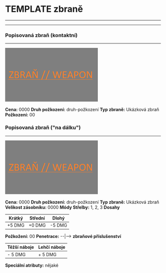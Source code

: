 # TEMPLATE zbraně
---
---
### Popisovaná zbraň (kontaktní)
---

![](https://github.com/EllyrGroup/NewEra/blob/MD-test/Weapons/Templates/template-img.png?raw=true)

**Cena:** 0000
**Druh požkození:** druh-požkození
**Typ zbraně:** Ukázková zbraň
**Požkození:** 00


 
### Popisovaná zbraň ("na dálku")
---
![](https://github.com/EllyrGroup/NewEra/blob/MD-test/Weapons/Templates/template-img.png?raw=true)

**Cena:** 0000
**Druh požkození:** druh-požkození
**Typ zbraně:** Ukázková zbraň
**Velikost zásobníku:** 0000
**Módy Střelby:** 1, 2, 3
**Dosahy**

|Krátký| Střední | Dlohý |
| ------ | ------ | ------ |
| +5 DMG | +0 DMG | -5 DMG |

**Požkožení:** 00
**Penetrace:** --|-->
**zbraňové příslušenství**

| Těžší náboje | Lehčí náboje |
| ------ | ------ |
| - 5 DMG | + 5 DMG |

**Speciální atributy:** nějaké

